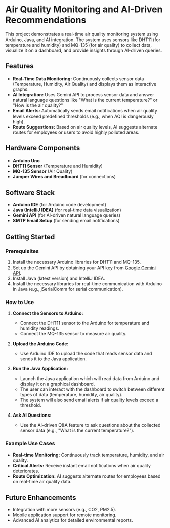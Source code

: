 # Air Quality Monitoring and AI-Driven Recommendations

This project demonstrates a real-time air quality monitoring system using Arduino, Java, and AI integration. The system uses sensors like DHT11 (for temperature and humidity) and MQ-135 (for air quality) to collect data, visualize it on a dashboard, and provide insights through AI-driven queries.

## Features

- **Real-Time Data Monitoring:** Continuously collects sensor data (Temperature, Humidity, Air Quality) and displays them as interactive graphs.
- **AI Integration:** Uses Gemini API to process sensor data and answer natural language questions like "What is the current temperature?" or "How is the air quality?"
- **Email Alerts:** Automatically sends email notifications when air quality levels exceed predefined thresholds (e.g., when AQI is dangerously high).
- **Route Suggestions:** Based on air quality levels, AI suggests alternate routes for employees or users to avoid highly polluted areas.

## Hardware Components

- **Arduino Uno**
- **DHT11 Sensor** (Temperature and Humidity)
- **MQ-135 Sensor** (Air Quality)
- **Jumper Wires and Breadboard** (for connections)

## Software Stack

- **Arduino IDE** (for Arduino code development)
- **Java (IntelliJ IDEA)** (for real-time data visualization)
- **Gemini API** (for AI-driven natural language queries)
- **SMTP Email Setup** (for sending email notifications)

## Getting Started

### Prerequisites

1. Install the necessary Arduino libraries for DHT11 and MQ-135.
2. Set up the Gemini API by obtaining your API key from [Google Gemini API](https://cloud.google.com/generative-language).
3. Install Java (latest version) and IntelliJ IDEA.
4. Install the necessary libraries for real-time communication with Arduino in Java (e.g., jSerialComm for serial communication).

### How to Use

1. **Connect the Sensors to Arduino:** 
   - Connect the DHT11 sensor to the Arduino for temperature and humidity readings.
   - Connect the MQ-135 sensor to measure air quality.
   
2. **Upload the Arduino Code:**
   - Use Arduino IDE to upload the code that reads sensor data and sends it to the Java application.

3. **Run the Java Application:**
   - Launch the Java application which will read data from Arduino and display it on a graphical dashboard.
   - The user can interact with the dashboard to switch between different types of data (temperature, humidity, air quality).
   - The system will also send email alerts if air quality levels exceed a threshold.

4. **Ask AI Questions:**
   - Use the AI-driven Q&A feature to ask questions about the collected sensor data (e.g., "What is the current temperature?").

### Example Use Cases

- **Real-time Monitoring:** Continuously track temperature, humidity, and air quality.
- **Critical Alerts:** Receive instant email notifications when air quality deteriorates.
- **Route Optimization:** AI suggests alternate routes for employees based on real-time air quality data.

## Future Enhancements

- Integration with more sensors (e.g., CO2, PM2.5).
- Mobile application support for remote monitoring.
- Advanced AI analytics for detailed environmental reports.
